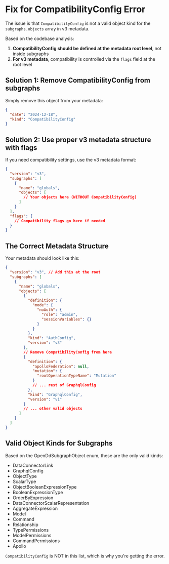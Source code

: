 # Fix for CompatibilityConfig Error

The issue is that `CompatibilityConfig` is not a valid object kind for the
`subgraphs.objects` array in v3 metadata.

Based on the codebase analysis:

1. **CompatibilityConfig should be defined at the metadata root level**, not
   inside subgraphs
2. **For v3 metadata**, compatibility is controlled via the `flags` field at the
   root level

## Solution 1: Remove CompatibilityConfig from subgraphs

Simply remove this object from your metadata:

```json
{
  "date": "2024-12-18",
  "kind": "CompatibilityConfig"
}
```

## Solution 2: Use proper v3 metadata structure with flags

If you need compatibility settings, use the v3 metadata format:

```json
{
  "version": "v3",
  "subgraphs": [
    {
      "name": "globals",
      "objects": [
        // Your objects here (WITHOUT CompatibilityConfig)
      ]
    }
  ],
  "flags": {
    // Compatibility flags go here if needed
  }
}
```

## The Correct Metadata Structure

Your metadata should look like this:

```json
{
  "version": "v3", // Add this at the root
  "subgraphs": [
    {
      "name": "globals",
      "objects": [
        {
          "definition": {
            "mode": {
              "noAuth": {
                "role": "admin",
                "sessionVariables": {}
              }
            }
          },
          "kind": "AuthConfig",
          "version": "v3"
        },
        // Remove CompatibilityConfig from here
        {
          "definition": {
            "apolloFederation": null,
            "mutation": {
              "rootOperationTypeName": "Mutation"
            }
            // ... rest of GraphqlConfig
          },
          "kind": "GraphqlConfig",
          "version": "v1"
        }
        // ... other valid objects
      ]
    }
  ]
}
```

## Valid Object Kinds for Subgraphs

Based on the OpenDdSubgraphObject enum, these are the only valid kinds:

- DataConnectorLink
- GraphqlConfig
- ObjectType
- ScalarType
- ObjectBooleanExpressionType
- BooleanExpressionType
- OrderByExpression
- DataConnectorScalarRepresentation
- AggregateExpression
- Model
- Command
- Relationship
- TypePermissions
- ModelPermissions
- CommandPermissions
- Apollo

`CompatibilityConfig` is NOT in this list, which is why you're getting the
error.
